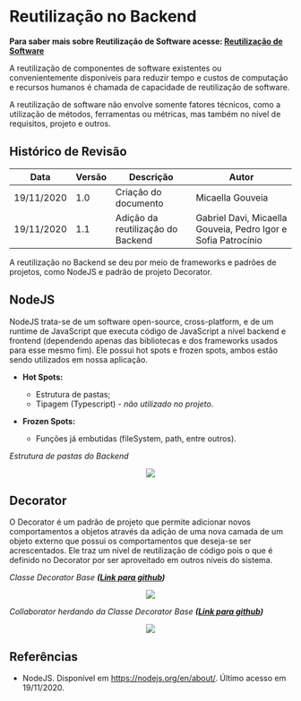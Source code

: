 # Reutilização no Backend
**Para saber mais sobre Reutilização de Software acesse: [Reutilização de Software](Architecture/EstudoDirigido/reutilizacao.md)**

A reutilização de componentes de software existentes ou convenientemente disponíveis para reduzir tempo e custos de computação e recursos humanos é chamada de capacidade de reutilização de software. 

A reutilização de software não envolve somente fatores técnicos, como a utilização de métodos, ferramentas ou métricas, mas também no nível de requisitos, projeto e outros.

## Histórico de Revisão

| Data | Versão | Descrição | Autor |
|------|--------|-----------|-------|
| 19/11/2020 | 1.0 | Criação do documento | Micaella Gouveia |
| 19/11/2020 | 1.1 | Adição da reutilização do Backend | Gabriel Davi, Micaella Gouveia, Pedro Igor e Sofia Patrocínio|


A reutilização no Backend se deu por meio de frameworks e padrões de projetos, como NodeJS e padrão de projeto Decorator.

## NodeJS

NodeJS trata-se de um software open-source, cross-platform, e de um runtime de JavaScript que executa código de JavaScript a nível backend e frontend (dependendo apenas das bibliotecas e dos frameworks usados para esse mesmo fim). Ele possui hot spots e frozen spots, ambos estão sendo utilizados em nossa aplicação.

* **Hot Spots:**
    * Estrutura de pastas;
    * Tipagem (Typescript) - *não utilizado no projeto*.

* **Frozen Spots:**
    * Funções já embutidas (fileSystem, path, entre outros).


*Estrutura de pastas do Backend*

<p align="center">
<img src="https://unbarqdsw.github.io/2020.1_G12_Stock/assets/architecture/backend/pastas.png" class="codes-prints" />
</p>

## Decorator
O Decorator é um padrão de projeto que permite adicionar novos comportamentos a objetos através da adição de uma nova camada de um objeto externo que possui os comportamentos que deseja-se ser acrescentados. Ele traz um nível de reutilização de código pois o que é definido no Decorator por ser aproveitado em outros níveis do sistema.

*Classe Decorator Base **([Link para github](https://github.com/UnBArqDsw/2020.1_G12_Stock_Backend/blob/devel/src/app/StockBase/Base.js))***

<p align="center">
<img src="https://unbarqdsw.github.io/2020.1_G12_Stock/assets/padroes/decorator/decoratorBase.png" class="codes-prints" />
</p>

*Collaborator herdando da Classe Decorator Base **([Link para github](https://github.com/UnBArqDsw/2020.1_G12_Stock_Backend/blob/devel/src/app/StockBase/CollaboratorBase.js))***

<p align="center">
<img src="https://unbarqdsw.github.io/2020.1_G12_Stock/assets/padroes/decorator/collaboratorBase.png" class="codes-prints" />
</p>


## Referências
* NodeJS. Disponível em <https://nodejs.org/en/about/>. Último acesso em 19/11/2020. 
